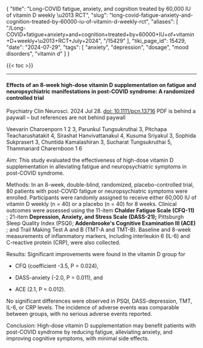 {
    "title": "Long-COVID fatigue, anxiety, and cognition treated by 60,000 IU of vitamin D weekly \u2013 RCT",
    "slug": "long-covid-fatigue-anxiety-and-cognition-treated-by-60000-iu-of-vitamin-d-weekly-rct",
    "aliases": [
        "/Long-COVID+fatigue+anxiety+and+cognition+treated+by+60000+IU+of+vitamin+D+weekly+\u2013+RCT+July+2024",
        "/15429"
    ],
    "tiki_page_id": 15429,
    "date": "2024-07-29",
    "tags": [
        "anxiety",
        "depression",
        "dosage",
        "mood disorders",
        "vitamin d"
    ]
}


{{< toc >}}

---

#### Effects of an 8-week high-dose vitamin D supplementation on fatigue and neuropsychiatric manifestations in post-COVID syndrome: A randomized controlled trial

Psychiatry Clin Neurosci. 2024 Jul 28. [doi: 10.1111/pcn.13716](https://doi.org/10.1111/pcn.13716) PDF is behind a paywall – but references are not behind paywall

Veevarin Charoenporn 1 2 3, Parunkul Tungsukruthai 3, Pitchapa Teacharushatakit 4, Sirashat Hanvivattanakul 4, Kusuma Sriyakul 3, Sophida Sukprasert 3, Chuntida Kamalashiran 3, Sucharat Tungsukruthai 5, Thammanard Charernboon 1 6

Aim: This study evaluated the effectiveness of high-dose vitamin D supplementation in alleviating fatigue and neuropsychiatric symptoms in post-COVID syndrome.

Methods: In an 8-week, double-blind, randomized, placebo-controlled trial, 80 patients with post-COVID fatigue or neuropsychiatric symptoms were enrolled. Participants were randomly assigned to receive either 60,000 IU of vitamin D weekly (n = 40) or a placebo (n = 40) for 8 weeks. Clinical outcomes were assessed using the 11-item  **Chalder Fatigue Scale (CFQ-11)** ; 21-item  **Depression, Anxiety, and Stress Scale (DASS-21);**  Pittsburgh Sleep Quality Index (PSQI);  **Addenbrooke's Cognitive Examination III (ACE)** ; and Trail Making Test A and B (TMT-A and TMT-B). Baseline and 8-week measurements of inflammatory markers, including interleukin 6 (IL-6) and C-reactive protein (CRP), were also collected.

Results: Significant improvements were found in the vitamin D group for

* CFQ (coefficient -3.5, P = 0.024), 

* DASS-anxiety (-2.0, P = 0.011), and 

* ACE (2.1, P = 0.012). 

No significant differences were observed in PSQI, DASS-depression, TMT, IL-6, or CRP levels. The incidence of adverse events was comparable between groups, with no serious adverse events reported.

Conclusion: High-dose vitamin D supplementation may benefit patients with post-COVID syndrome by reducing fatigue, alleviating anxiety, and improving cognitive symptoms, with minimal side effects.